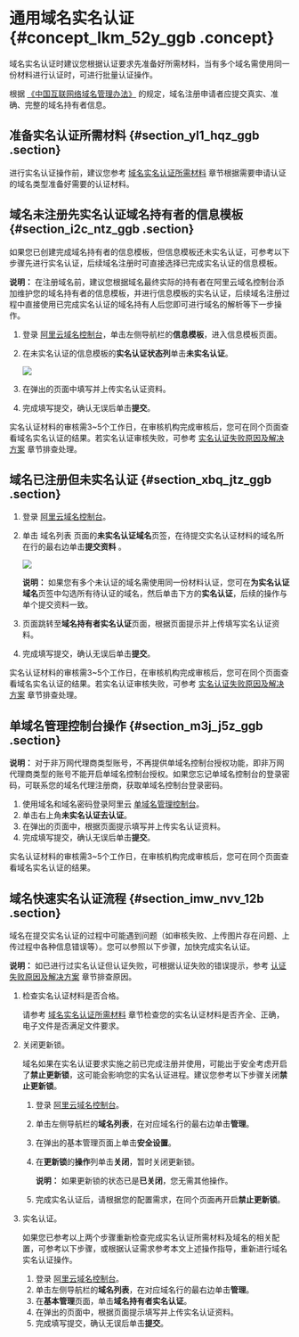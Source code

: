 # 通用域名实名认证 {#concept_lkm_52y_ggb .concept}

域名实名认证时建议您根据认证要求先准备好所需材料，当有多个域名需使用同一份材料进行认证时，可进行批量认证操作。

根据 [《中国互联网络域名管理办法》](http://www.miit.gov.cn/n1146295/n1146557/n1146624/c3554612/content.html) 的规定，域名注册申请者应提交真实、准确、完整的域名持有者信息。

## 准备实名认证所需材料 {#section_yl1_hqz_ggb .section}

进行实名认证操作前，建议您参考 [域名实名认证所需材料](cn.zh-CN/域名实名认证/域名实名认证所需资料.md#) 章节根据需要申请认证的域名类型准备好需要的认证材料。

## 域名未注册先实名认证域名持有者的信息模板 {#section_i2c_ntz_ggb .section}

如果您已创建完成域名持有者的信息模板，但信息模板还未实名认证，可参考以下步骤先进行实名认证，后续域名注册时可直接选择已完成实名认证的信息模板。

**说明：** 在注册域名前，建议您根据域名最终实际的持有者在阿里云域名控制台添加维护您的域名持有者的信息模板，并进行信息模板的实名认证，后续域名注册过程中直接使用已完成实名认证的域名持有人后您即可进行域名的解析等下一步操作。

1.  登录 [阿里云域名控制台](https://netcn.console.aliyun.com/core/domain/list)，单击左侧导航栏的**信息模板**，进入信息模板页面。
2.  在未实名认证的信息模板的**实名认证状态列**单击**未实名认证**。

    ![](http://static-aliyun-doc.oss-cn-hangzhou.aliyuncs.com/assets/img/83826/154883900238244_zh-CN.png)

3.  在弹出的页面中填写并上传实名认证资料。
4.  完成填写提交，确认无误后单击**提交**。

实名认证材料的审核需3~5个工作日，在审核机构完成审核后，您可在同个页面查看域名实名认证的结果。若实名认证审核失败，可参考 [实名认证失败原因及解决方案](cn.zh-CN/域名实名认证/实名认证失败原因及解决方案.md#) 章节排查处理。

## 域名已注册但未实名认证 {#section_xbq_jtz_ggb .section}

1.  登录 [阿里云域名控制台](https://netcn.console.aliyun.com/core/domain/list)。
2.  单击 域名列表 页面的**未实名认证域名**页签，在待提交实名认证材料的域名所在行的最右边单击**提交资料** 。

    ![](http://static-aliyun-doc.oss-cn-hangzhou.aliyuncs.com/assets/img/83826/154883900238245_zh-CN.png)

    **说明：** 如果您有多个未认证的域名需使用同一份材料认证，您可在**为实名认证域名**页签中勾选所有待认证的域名，然后单击下方的**实名认证**，后续的操作与单个提交资料一致。

3.  页面跳转至**域名持有者实名认证**页面，根据页面提示并上传填写实名认证资料。
4.  完成填写提交，确认无误后单击**提交**。

实名认证材料的审核需3~5个工作日，在审核机构完成审核后，您可在同个页面查看域名实名认证的结果。若实名认证审核失败，可参考 [实名认证失败原因及解决方案](cn.zh-CN/域名实名认证/实名认证失败原因及解决方案.md#) 章节排查处理。

## 单域名管理控制台操作 {#section_m3j_j5z_ggb .section}

**说明：** 对于非万网代理商类型账号，不再提供单域名控制台授权功能，即非万网代理商类型的账号不能开启单域名控制台授权。如果您忘记单域名控制台的登录密码，可联系您的域名代理注册商，获取单域名控制台登录密码。

1.  使用域名和域名密码登录阿里云 [单域名管理控制台](https://dc.aliyun.com/)。
2.  单击右上角**未实名认证去认证**。
3.  在弹出的页面中，根据页面提示填写并上传实名认证资料。
4.  完成填写提交，确认无误后单击**提交**。

实名认证材料的审核需3~5个工作日，在审核机构完成审核后，您可在同个页面查看域名实名认证的结果。

## 域名快速实名认证流程 {#section_imw_nvv_12b .section}

域名在提交实名认证的过程中可能遇到问题（如审核失败、上传图片存在问题、上传过程中各种信息错误等）。您可以参照以下步骤，加快完成实名认证。

**说明：** 如已进行过实名认证但认证失败，可根据认证失败的错误提示，参考 [认证失败原因及解决方案](cn.zh-CN/域名实名认证/实名认证失败原因及解决方案.md#) 章节排查原因。

1.  检查实名认证材料是否合格。

    请参考 [域名实名认证所需材料](cn.zh-CN/域名实名认证/域名实名认证所需资料.md#) 章节检查您的实名认证材料是否齐全、正确，电子文件是否满足文件要求。

2.  关闭更新锁。

    域名如果在实名认证要求实施之前已完成注册并使用，可能出于安全考虑开启了**禁止更新锁**，这可能会影响您的实名认证进程。建议您参考以下步骤关闭**禁止更新锁**。

    1.  登录 [阿里云域名控制台](https://netcn.console.aliyun.com/core/domain/list)。
    2.  单击左侧导航栏的**域名列表**，在对应域名行的最右边单击**管理**。
    3.  在弹出的基本管理页面上单击**安全设置**。
    4.  在**更新锁**的**操作**列单击**关闭**，暂时关闭更新锁。

        **说明：** 如果更新锁的状态已是**已关闭**，您无需其他操作。

    5.  完成实名认证后，请根据您的配置需求，在同个页面再开启**禁止更新锁**。
3.  实名认证。

    如果您已参考以上两个步骤重新检查完成实名认证所需材料及域名的相关配置，可参考以下步骤，或根据认证需求参考本文上述操作指导，重新进行域名实名认证操作。

    1.  登录 [阿里云域名控制台](https://netcn.console.aliyun.com/core/domain/list)。
    2.  单击左侧导航栏的**域名列表**，在对应域名行的最右边单击**管理**。
    3.  在**基本管理**页面，单击**域名持有者实名认证**。
    4.  在弹出的页面中，根据页面提示填写并上传实名认证资料。
    5.  完成填写提交，确认无误后单击**提交**。

